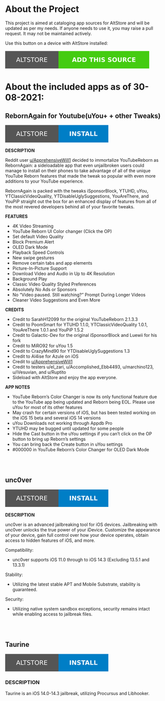 # About the Project

This project is aimed at cataloging app sources for AltStore and will be updated as per my needs. If anyone needs to use it, you may raise a pull request. It may not be maintained actively.

Use this button on a device with AltStore installed:
<br>
<br>
<a href="altstore://source?URL=https://altcatalog.meghrathod.tech/apps.json">
    <img src="./AltStore-Add%20This%20Source-brightgreen.svg">
</a>

# About the included apps as of 30-08-2021:

## RebornAgain for Youtube(uYou+ + other Tweaks)

<a href="altstore://install?URL=https://github.com/meghrathod/AltCatalog/releases/download/v2.0/RebornAgain.2.0.ipa">
    <img src="./Altstore-Install.svg">
</a>

**DESCRIPTION**

Reddit user [u/ApprehensiveWill1](https://www.reddit.com/user/ApprehensiveWill1/) decided to immortalize YouTubeReborn as RebornAgain: a sideloadable app that even unjailbroken users could manage to install on their phones to take advantage of all of the unique YouTube Reborn features that made the tweak so popular with even more additions to your YouTube experience.

RebornAgain is packed with the tweaks iSponsorBlock, YTUHD, uYou, YTClassicVideoQuality, YTDisableUglySuggestions, YouAreThere, and YouPiP straight out the box for an enhanced display of features from all of the most revered developers behind all of your favorite tweaks.

**FEATURES**

- 4K Video Streaming
- YouTube Reborn UI Color changer (Click the OP)
- Set default Video Quality
- Block Premium Alert
- OLED Dark Mode
- Playback Speed Controls
- New swipe gestures
- Remove certain tabs and app elements
- Picture-In-Picture Support
- Download Video and Audio in Up to 4K Resolution
- Background Play
- Classic Video Quality Styled Preferences
- Absolutely No Ads or Sponsors
- No “Video paused. Still watching?” Prompt During Longer Videos
- Cleaner Video Suggestions and Even More
  
**CREDITS**

- Credit to SarahH12099 for the original YouTubeReborn 2.1.3.3
- Credit to PoomSmart for YTUHD 1.1.0, YTClassicVideoQuality 1.0.1, YouAreThere 1.0.1 and YouPiP 1.5.2
- Credit to Galactic-Dev for the original iSponsorBlock and Luewii for his fork
- Credit to MiRO92 for uYou 1.5
- Credit to CrazyMind90 for YTDisableUglySuggestions 1.3
- Credit to Al4ise for Azule on iOS
- Credit to [u/ApprehensiveWill1](https://www.reddit.com/user/ApprehensiveWill1/)
- Credit to testers u/el_zari, u/Accomplished_Ebb4493, u/marchino123, u/iVesuvian, and u/Ruptito
- Sideload with AltStore and enjoy the app everyone.

**APP NOTES**

- YouTube Reborn’s Color Changer is now its only functional feature due to the YouTube app being updated and Reborn being EOL. Please use uYou for most of its other features
- May crash for certain versions of iOS, but has been tested working on the iOS 15 beta and several iOS 14 versions
- uYou Downloads not working through Appdb Pro
- YTUHD may be bugged until updated for some people
- Hide the Cast button in the uYou settings if you can’t click on the OP button to bring up Reborn’s settings
- You can bring back the Create button in uYou settings
- #000000 in YouTube Reborn’s Color Changer for OLED Dark Mode

<br>
<br>

## unc0ver

<a href="altstore://install?URL=https://unc0ver.dev/downloads/6.2.0/15e18e455ca3971433261443a42355ee883a2092/unc0ver_Release_6.2.0.ipa">
    <img src="./Altstore-Install.svg">
</a>

**DESCRIPTION**

unc0ver is an advanced jailbreaking tool for iOS devices. Jailbreaking with unc0ver unlocks the true power of your iDevice. Customize the appearance of your device, gain full control over how your device operates, obtain access to hidden features of iOS, and more.

Compatibility:
* unc0ver supports iOS 11.0 through to iOS 14.3 (Excluding 13.5.1 and 13.3.1)

Stability:
* Utilizing the latest stable APT and Mobile Substrate, stability is guaranteed.

Security:
* Utilizing native system sandbox exceptions, security remains intact while enabling access to jailbreak files.

<br>
<br>

## Taurine

<a href="altstore://install?URL=https://unc0ver.dev/downloads/6.2.0/15e18e455ca3971433261443a42355ee883a2092/unc0ver_Release_6.2.0.ipa">
    <img src="./Altstore-Install.svg">
</a>

### DESCRIPTION
Taurine is an iOS 14.0-14.3 jailbreak, utilizing Procursus and Libhooker.